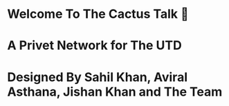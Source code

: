 # Welcome To The Cactus Talk 🌵 

# A Privet Network for The UTD

# Designed By Sahil Khan, Aviral Asthana, Jishan Khan and The Team

